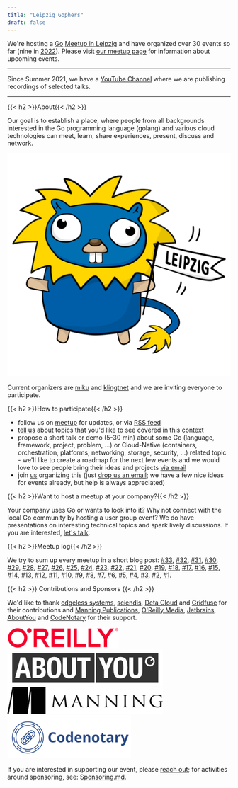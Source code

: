 ```yaml
---
title: "Leipzig Gophers"
draft: false
---
```


We're hosting a [Go](https://go.dev/) [Meetup in
Leipzig](https://www.meetup.com/Leipzig-Golang/) and have organized over 30
events so far (nine in [2022](https://golangleipzig.space/posts/2022/)). Please visit [our meetup page](https://www.meetup.com/Leipzig-Golang/) for
information about upcoming events.

----

Since Summer 2021, we have a [YouTube
Channel](https://www.youtube.com/channel/UCFDzViL6Bo0w2AG23Q0_rZQ) where we are
publishing recordings of selected talks.

----

{{< h2 >}}About{{< /h2 >}}

Our goal is to establish a place, where people from all backgrounds interested
in the Go programming language (golang) and various cloud technologies can meet, learn,
share experiences, present, discuss and network.

![Depiction of a Leipzig Gopher](/leipzig-gopher.svg#half)

Current organizers are [miku](https://github.com/miku/) and
[klingtnet](https://github.com/klingtnet) and we are inviting everyone to
participate.

{{< h2 >}}How to participate{{< /h2 >}}

* follow us on [meetup](https://www.meetup.com/Leipzig-Golang) for updates, or via [RSS feed](https://golangleipzig.space/posts/index.xml)
* [tell us](https://www.meetup.com/Leipzig-Golang/#discussions) about topics that you'd like to see covered in this context
* propose a short talk or demo (5-30 min) about some Go (language, framework,
  project, problem, ...) or Cloud-Native (containers, orchestration, platforms,
networking, storage, security, ...) related topic - we'll like to create a
roadmap for the next few events and we would love to see people bring their
ideas and projects [via email](mailto:martin.czygan@gmail.com)
* join
  [us](https://www.meetup.com/Leipzig-Golang/members/?op=leaders)
organizing this (just [drop us an email](mailto:martin.czygan@gmail.com); we
have a few nice ideas for events already, but help is always appreciated)

{{< h2 >}}Want to host a meetup at your company?{{< /h2 >}}

Your company uses Go or wants to look into it? Why not connect with the local
Go community by hosting a user group event? We do have presentations on
interesting technical topics and spark lively discussions. If you are
interested, [let's talk](mailto:martin.czygan@gmail.com).


{{< h2 >}}Meetup log{{< /h2 >}}

We try to sum up every meetup in a short blog post:
[#33](https://golangleipzig.space/posts/meetup-33-wrapup/),
[#32](https://golangleipzig.space/posts/meetup-32-wrapup/),
[#31](https://golangleipzig.space/posts/meetup-31-wrapup/),
[#30](https://golangleipzig.space/posts/meetup-30-wrapup/),
[#29](https://golangleipzig.space/posts/meetup-29-wrapup/),
[#28](https://golangleipzig.space/posts/meetup-28-wrapup/),
[#27](https://golangleipzig.space/posts/meetup-27-wrapup/),
[#26](https://golangleipzig.space/posts/meetup-26-wrapup/),
[#25](https://golangleipzig.space/posts/meetup-25-wrapup/),
[#24](https://golangleipzig.space/posts/meetup-24-wrapup/),
[#23](https://golangleipzig.space/posts/meetup-23-wrapup/),
[#22](https://golangleipzig.space/posts/meetup-22-wrapup/),
[#21](https://golangleipzig.space/posts/meetup-21-wrapup/),
[#20](https://golangleipzig.space/posts/meetup-20-wrapup/),
[#19](https://golangleipzig.space/posts/meetup-19-wrapup/),
[#18](https://golangleipzig.space/posts/meetup-18-wrapup/),
[#17](https://golangleipzig.space/posts/meetup-17-wrapup/),
[#16](https://golangleipzig.space/posts/meetup-16-wrapup/),
[#15](https://golangleipzig.space/posts/meetup-15-wrapup/),
[#14](https://golangleipzig.space/posts/meetup-14-wrapup/),
[#13](https://golangleipzig.space/posts/meetup-13-wrapup/),
[#12](https://golangleipzig.space/posts/meetup-12-wrapup/),
[#11](https://golangleipzig.space/posts/meetup-11-wrapup/),
[#10](https://golangleipzig.space/posts/meetup-10-wrapup/),
[#9](https://golangleipzig.space/posts/meetup-9-wrapup/),
[#8](https://golangleipzig.space/posts/meetup-8-wrapup/),
[#7](https://golangleipzig.space/posts/meetup-7-wrapup/),
[#6](https://golangleipzig.space/posts/meetup-6-wrapup/),
[#5](https://golangleipzig.space/posts/meetup-5-wrapup/),
[#4](https://golangleipzig.space/posts/meetup-4-wrapup/),
[#3](https://golangleipzig.space/posts/meetup-3-wrapup/),
[#2](https://golangleipzig.space/posts/second-meetup-wrapup/),
[#1](https://golangleipzig.space/posts/meetup-launched/).

{{< h2 >}} Contributions and Sponsors {{< /h2 >}}

We'd like to thank [edgeless systems](https://www.edgeless.systems), [sciendis](https://www.sciendis.de/), [Deta Cloud](https://www.deta.sh/) and [Gridfuse](https://gridfuse.com/) for their contributions and [Manning
Publications](https://www.manning.com/), [O'Reilly
Media](https://www.oreilly.com/pub/cpc/323592),
[Jetbrains](https://www.jetbrains.com/),
[AboutYou](https://www.aboutyou.com) and [CodeNotary](https://codenotary.com/) for their support.

[![oreilly logo](/images/oreilly-50.jpg)](https://www.oreilly.com/pub/cpc/323592)
[![aboutyou logo](/images/aboutyou-small.png)](https://www.aboutyou.com)
[![manning logo](/images/Manninglogo_outline-10.png)](https://manning.com)
[![codenotary logo](/downloads/codenotary-logo-brand-blue-50.png)](https://codenotary.com)

If you are interested in supporting our event, please [reach
out](mailto:martin.czygan@gmail.com); for activities around sponsoring,
see: [Sponsoring.md](https://git.io/JDIwz).

<!-- [![](https://www.oreilly.com/partner_file/oreilly.jpg)](https://www.oreilly.com/pub/cpc/323592) -->
